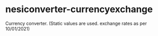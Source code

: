 # nesiconverter-currencyexchange
Currency converter. (Static values are used. exchange rates as per 10/01/2021)
